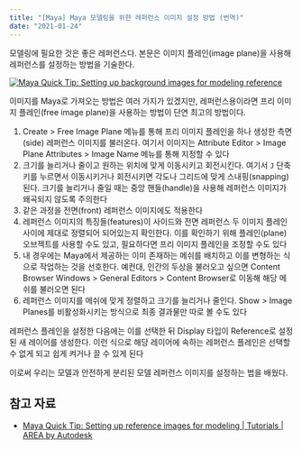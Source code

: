 ```yaml
---
title: "[Maya] Maya 모델링을 위한 레퍼런스 이미지 설정 방법 (번역)"
date: "2021-01-24"
---
```


모델링에 필요한 것은 좋은 레퍼런스다. 본문은 이미지 플레인(image plane)을 사용해 레퍼런스를 설정하는 방법을 기술한다.

[![Maya Quick Tip: Setting up background images for modeling reference](https://img.youtube.com/vi/DXJJKX1fBcs/0.jpg)](https://www.youtube.com/watch?v=DXJJKX1fBcs)

이미지를 Maya로 가져오는 방법은 여러 가지가 있겠지만, 레퍼런스용이라면 프리 이미지 플레인(free image plane)을 사용하는 방법이 단연 최고의 방법이다.

1. Create > Free Image Plane 메뉴를 통해 프리 이미지 플레인을 하나 생성한 측면(side) 레퍼런스 이미지를 불러온다. 여기서 이미지는 Attribute Editor > Image Plane Attributes > Image Name 메뉴를 통해 지정할 수 있다
1. 크기를 늘리거나 줄이고 원하는 위치에 맞게 이동시키고 회전시킨다. 여기서 `J` 단축키를 누르면서 이동시키거나 회전시키면 각도나 그리드에 맞게 스내핑(snapping) 된다. 크기를 늘리거나 줄일 때는 중앙 핸들(handle)을 사용해 레퍼런스 이미지가 왜곡되지 않도록 주의한다
1. 같은 과정을 전면(front) 레퍼런스 이미지에도 적용한다
1. 레퍼런스 이미지의 특징들(features)이 사이드와 전면 레퍼런스 두 이미지 플레인 사이에 제대로 정렬되어 되어있는지 확인한다. 이를 확인하기 위해 플레인(plane) 오브젝트를 사용할 수도 있고, 필요하다면 프리 이미지 플레인을 조정할 수도 있다
1. 내 경우에는 Maya에서 제공하는 이미 존재하는 메쉬를 배치하고 이를 변형하는 식으로 작업하는 것을 선호한다. 예컨대, 인간의 두상을 불러오고 싶으면 Content Browser Windows > General Editors > Content Browser로 이동해 해당 메쉬를 불러오면 된다
1. 레퍼런스 이미지를 메쉬에 맞게 정렬하고 크기를 늘리거나 줄인다. Show > Image Planes를 비활성화시키는 방식으로 최종 결과물만 따로 볼 수도 있다

레퍼런스 플레인을 설정한 다음에는 이를 선택한 뒤 Display 타입이 Reference로 설정된 새 레이어를 생성한다. 이런 식으로 해당 레이어에 속하는 레퍼런스 플레인은 선택할 수 없게 되고 쉽게 켜거나 끌 수 있게 된다

이로써 우리는 모델과 안전하게 분리된 모델 레퍼런스 이미지를 설정하는 법을 배웠다.

## 참고 자료

- [Maya Quick Tip: Setting up reference images for modeling | Tutorials | AREA by Autodesk](https://area.autodesk.com/tutorials/maya-quick-tip-setting-up-a-reference-image-for-modeling/)
